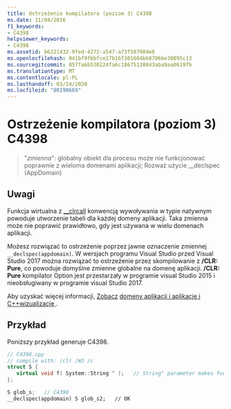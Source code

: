 ```yaml
---
title: Ostrzeżenie kompilatora (poziom 3) C4398
ms.date: 11/04/2016
f1_keywords:
- C4398
helpviewer_keywords:
- C4398
ms.assetid: b6221432-9fed-4272-a547-a73f587904e6
ms.openlocfilehash: 041bf9f6bfce17b16f301604bb8706be30095c13
ms.sourcegitcommit: 857fa6b530224fa6c18675138043aba9aa0619fb
ms.translationtype: MT
ms.contentlocale: pl-PL
ms.lasthandoff: 03/24/2020
ms.locfileid: "80198669"
---
```

# <a name="compiler-warning-level-3-c4398"></a>Ostrzeżenie kompilatora (poziom 3) C4398

> "*zmienna*": globalny obiekt dla procesu może nie funkcjonować poprawnie z wieloma domenami aplikacji; Rozważ użycie __declspec (AppDomain)

## <a name="remarks"></a>Uwagi

Funkcja wirtualna z [__clrcall](../../cpp/clrcall.md) konwencją wywoływania w typie natywnym powoduje utworzenie tabeli dla każdej domeny aplikacji. Taka zmienna może nie poprawić prawidłowo, gdy jest używana w wielu domenach aplikacji.

Możesz rozwiązać to ostrzeżenie poprzez jawne oznaczenie zmiennej `__declspec(appdomain)`. W wersjach programu Visual Studio przed Visual Studio 2017 można rozwiązać to ostrzeżenie przez skompilowanie z **/CLR: Pure**, co powoduje domyślne zmienne globalne na domenę aplikacji. **/CLR: Pure** kompilator Option jest przestarzały w programie visual Studio 2015 i nieobsługiwany w programie visual Studio 2017.

Aby uzyskać więcej informacji, [Zobacz](../../cpp/appdomain.md) [domeny aplikacji i aplikacje i C++wizualizację ](../../dotnet/application-domains-and-visual-cpp.md).

## <a name="example"></a>Przykład

Poniższy przykład generuje C4398.

```cpp
// C4398.cpp
// compile with: /clr /W3 /c
struct S {
   virtual void f( System::String ^ );   // String^ parameter makes function __clrcall
};

S glob_s;   // C4398
__declspec(appdomain) S glob_s2;   // OK
```
